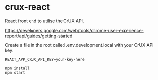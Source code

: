 # crux-react
React front end to utilise the CrUX API.

<https://developers.google.com/web/tools/chrome-user-experience-report/api/guides/getting-started>

Create a file in the root called .env.development.local with your CrUX API key:
```
REACT_APP_CRUX_API_KEY=your-key-here
```

```
npm install
npm start
```
